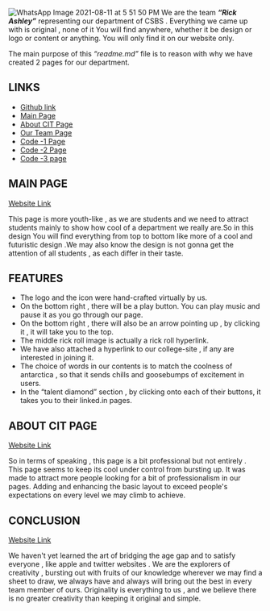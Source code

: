 
![WhatsApp Image 2021-08-11 at 5 51 50 PM](https://user-images.githubusercontent.com/72182858/130989711-99f819bc-21cf-4239-9b50-6fc6f151a2b0.jpeg)
We are the team ***“Rick Ashley”***  representing our department of CSBS . Everything we came up with is original , none of it You will find anywhere, whether it be design or logo or content or anything. You will only find it on our website only.

The main purpose of this *“readme.md”* file is to reason with why we have created 2 pages for our department.

## LINKS

 - [Github link](https://github.com/Vid-27/Web-Portal-CSBS)
 - [Main Page](https://vid-27.github.io/Web-Portal-CSBS/)
 - [About CIT Page](https://vid-27.github.io/legendary-advisors/)
 - [Our Team Page](https://vid-27.github.io/Rick-Ashley/)
 - [Code -1 Page](https://github.com/Vid-27/Web-Portal-CSBS)
 - [Code -2 Page](https://github.com/Vid-27/legendary-advisors)
 - [Code -3 page](https://github.com/Vid-27/Rick-Ashley)

## MAIN PAGE
[Website Link](https://vid-27.github.io/Web-Portal-CSBS/)

This page is more youth-like , as we are students and we need to attract students mainly to show how cool of a department we really are.So in this design You will find everything from top to bottom like more of a cool and futuristic design .We may also know the design is not gonna get the attention of all students , as each differ in their taste.

## FEATURES

- The logo and the icon were hand-crafted virtually by us.
- On the bottom right , there will be a play button. You can play music and pause it as you go through our page. 
- On the bottom right , there will also be an arrow pointing up , by clicking it , it will take you to the top.
- The middle rick roll image is actually a rick roll hyperlink.
- We have also attached a hyperlink to our college-site , if any are interested in joining it.
- The choice of words in our contents is to match the coolness of antarctica , so that it sends chills and goosebumps of excitement in users.
- In the “talent diamond” section , by clicking onto each of their buttons, it takes you to their linked.in pages.

## ABOUT CIT PAGE

[Website Link](https://vid-27.github.io/legendary-advisors/)

So in terms of speaking , this page is a bit professional but not entirely . This page seems to keep its cool under control from bursting up. It was made to attract more people looking for a bit of professionalism in our pages.
Adding and enhancing the basic layout to exceed people's expectations on every level we may climb to achieve.

## CONCLUSION

[Website Link](https://vid-27.github.io/Rick-Ashley/)

We haven't yet learned the art of bridging the age gap and to satisfy everyone , like apple and twitter websites . 
We are the explorers of creativity , bursting out with fruits of our knowledge wherever we may find a sheet to draw, we always have and always will bring out the best in every team member of ours. 
Originality is everything to us , and we believe there is no greater creativity than keeping it original and simple.

